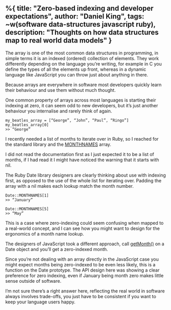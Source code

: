 %{
  title: "Zero-based indexing and developer expectations",
  author: "Daniel King",
  tags: ~w(software data-structures javascript ruby),
  description: "Thoughts on how data structures map to real world data models"
}
---
The array is one of the most common data structures in programming, in simple terms it is an indexed (ordered) collection of elements. They work differently depending on the language you’re writing, for example in C you define the types of all the elements up front, whereas in a dynamic language like JavaScript you can throw just about anything in there.

Because arrays are everywhere in software most developers quickly learn their behaviour and use them without much thought.

One common property of arrays across most languages is starting their indexing at zero, it can seem odd to new developers, but it’s just another behaviour you internalise and rarely think of again.

```
my_beatles_array = [“George”, “John”, “Paul”, “Ringo”]
my_beatles_array[0]
>> “George”
```

I recently needed a list of months to iterate over in Ruby, so I reached for the standard library and the [MONTHNAMES](//ruby-doc.org/stdlib-2.7.1/libdoc/date/rdoc/Date.html) array.

I did not read the documentation first as I just expected it to be a list of months, if I had read it I might have noticed the warning that it starts with nil.

The Ruby Date library designers are clearly thinking about use with indexing first, as opposed to the use of the whole list for iterating over. Padding the array with a nil makes each lookup match the month number.

```
Date::MONTHNAMES[1]
>> “January”

Date::MONTHNAMES[5]
>> “May”
```

This is a case where zero-indexing could seem confusing when mapped to a real-world concept, and I can see how you might want to design for the ergonomics of a month name lookup.

The designers of JavaScript took a different approach, call [getMonth()](//developer.mozilla.org/en-US/docs/Web/JavaScript/Reference/Global_Objects/Date/getMonth) on a Date object and you’ll get a zero-indexed month.

Since you’re not dealing with an array directly in the JavaScript case you might expect months being zero-indexed to be even less likely, this is a function on the Date prototype. The API design here was showing a clear preference for zero indexing, even if January being month zero makes little sense outside of software.

I’m not sure there’s a right answer here, reflecting the real world in software always involves trade-offs, you just have to be consistent if you want to keep your language users happy.
